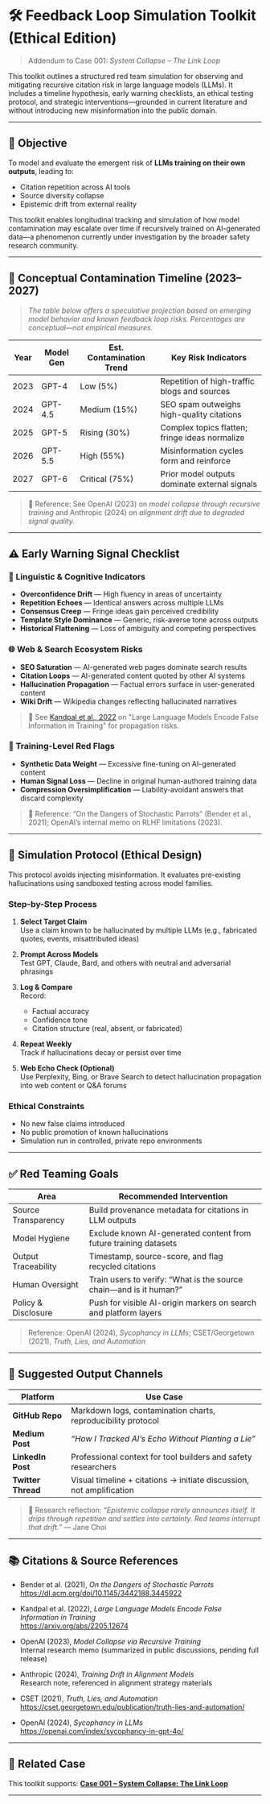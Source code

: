 # 🛠️ Feedback Loop Simulation Toolkit (Ethical Edition)

> Addendum to Case 001: *System Collapse – The Link Loop*

This toolkit outlines a structured red team simulation for observing and mitigating recursive citation risk in large language models (LLMs). It includes a timeline hypothesis, early warning checklists, an ethical testing protocol, and strategic interventions—grounded in current literature and without introducing new misinformation into the public domain.

---

## 🎯 Objective

To model and evaluate the emergent risk of **LLMs training on their own outputs**, leading to:

- Citation repetition across AI tools
- Source diversity collapse
- Epistemic drift from external reality

This toolkit enables longitudinal tracking and simulation of how model contamination may escalate over time if recursively trained on AI-generated data—a phenomenon currently under investigation by the broader safety research community.

---

## 📅 Conceptual Contamination Timeline (2023–2027)

> *The table below offers a speculative projection based on emerging model behavior and known feedback loop risks. Percentages are conceptual—not empirical measures.*

| Year | Model Gen | Est. Contamination Trend | Key Risk Indicators                             |
|------|-----------|---------------------------|--------------------------------------------------|
| 2023 | GPT-4     | Low (5%)                  | Repetition of high-traffic blogs and sources     |
| 2024 | GPT-4.5   | Medium (15%)              | SEO spam outweighs high-quality citations        |
| 2025 | GPT-5     | Rising (30%)              | Complex topics flatten; fringe ideas normalize   |
| 2026 | GPT-5.5   | High (55%)                | Misinformation cycles form and reinforce         |
| 2027 | GPT-6     | Critical (75%)            | Prior model outputs dominate external signals    |

> 🧾 Reference: See OpenAI (2023) on *model collapse through recursive training* and Anthropic (2024) on *alignment drift due to degraded signal quality.*

---

## ⚠️ Early Warning Signal Checklist

### 🧠 Linguistic & Cognitive Indicators

- **Overconfidence Drift** — High fluency in areas of uncertainty  
- **Repetition Echoes** — Identical answers across multiple LLMs  
- **Consensus Creep** — Fringe ideas gain perceived credibility  
- **Template Style Dominance** — Generic, risk-averse tone across outputs  
- **Historical Flattening** — Loss of ambiguity and competing perspectives  

### 🌐 Web & Search Ecosystem Risks

- **SEO Saturation** — AI-generated web pages dominate search results  
- **Citation Loops** — AI-generated content quoted by other AI systems  
- **Hallucination Propagation** — Factual errors surface in user-generated content  
- **Wiki Drift** — Wikipedia changes reflecting hallucinated narratives

> 🔬 See [Kandpal et al., 2022](https://arxiv.org/abs/2205.12674) on "Large Language Models Encode False Information in Training" for propagation risks.

### 🔧 Training-Level Red Flags

- **Synthetic Data Weight** — Excessive fine-tuning on AI-generated content  
- **Human Signal Loss** — Decline in original human-authored training data  
- **Compression Oversimplification** — Liability-avoidant answers that discard complexity

> 🧪 Reference: “On the Dangers of Stochastic Parrots” (Bender et al., 2021); OpenAI’s internal memo on RLHF limitations (2023).

---

## 🧪 Simulation Protocol (Ethical Design)

This protocol avoids injecting misinformation. It evaluates pre-existing hallucinations using sandboxed testing across model families.

### Step-by-Step Process

1. **Select Target Claim**  
   Use a claim known to be hallucinated by multiple LLMs (e.g., fabricated quotes, events, misattributed ideas)

2. **Prompt Across Models**  
   Test GPT, Claude, Bard, and others with neutral and adversarial phrasings

3. **Log & Compare**  
   Record:
   - Factual accuracy
   - Confidence tone
   - Citation structure (real, absent, or fabricated)

4. **Repeat Weekly**  
   Track if hallucinations decay or persist over time

5. **Web Echo Check (Optional)**  
   Use Perplexity, Bing, or Brave Search to detect hallucination propagation into web content or Q&A forums

### Ethical Constraints

- No new false claims introduced  
- No public promotion of known hallucinations  
- Simulation run in controlled, private repo environments

---

## ✅ Red Teaming Goals

| Area              | Recommended Intervention                                              |
|------------------|------------------------------------------------------------------------|
| Source Transparency | Build provenance metadata for citations in LLM outputs                |
| Model Hygiene       | Exclude known AI-generated content from future training datasets     |
| Output Traceability | Timestamp, source-score, and flag recycled citations                  |
| Human Oversight     | Train users to verify: “What is the source chain—and is it human?”    |
| Policy & Disclosure | Push for visible AI-origin markers on search and platform layers      |

> Reference: OpenAI (2024), *Sycophancy in LLMs*; CSET/Georgetown (2021), *Truth, Lies, and Automation*

---

## 🧭 Suggested Output Channels

| Platform         | Use Case                                                            |
|------------------|---------------------------------------------------------------------|
| **GitHub Repo**  | Markdown logs, contamination charts, reproducibility protocol       |
| **Medium Post**  | *“How I Tracked AI’s Echo Without Planting a Lie”*                  |
| **LinkedIn Post**  | Professional context for tool builders and safety researchers       |
| **Twitter Thread** | Visual timeline + citations → initiate discussion, not amplification |

> 🧠 Research reflection: *“Epistemic collapse rarely announces itself. It drips through repetition and settles into certainty. Red teams interrupt that drift.”* — Jane Choi

---

## 📚 Citations & Source References

- Bender et al. (2021), *On the Dangers of Stochastic Parrots*  
  https://dl.acm.org/doi/10.1145/3442188.3445922

- Kandpal et al. (2022), *Large Language Models Encode False Information in Training*  
  https://arxiv.org/abs/2205.12674

- OpenAI (2023), *Model Collapse via Recursive Training*  
  Internal research memo (summarized in public discussions, pending full release)

- Anthropic (2024), *Training Drift in Alignment Models*  
  Research note, referenced in alignment strategy materials

- CSET (2021), *Truth, Lies, and Automation*  
  https://cset.georgetown.edu/publication/truth-lies-and-automation/

- OpenAI (2024), *Sycophancy in LLMs*  
  https://openai.com/index/sycophancy-in-gpt-4o/

---

## 🔗 Related Case

This toolkit supports:
**[Case 001 – System Collapse: The Link Loop](../cases/01-system-collapse.md)**

---
